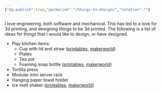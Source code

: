 ```yaml
---
{"dg-publish":true,"permalink":"/things-to-design/","noteIcon":""}
---
```


I love engineering, both software and mechanical. This has led to a love for 3d printing, and designing things to be 3d printed. The following is a list of ideas for things that I would like to design, or have designed.

- Play kitchen items:
	- Cup with lid and straw ([printables](https://www.printables.com/model/722704-stackable-play-cup-with-lid-and-straw), [makerworld](https://makerworld.com/en/models/139852))
	- Plates
	- Tea pot
	- Foaming soap bottle ([printables](https://www.printables.com/model/722719-mini-foaming-soap-bottle), [makerworld](https://makerworld.com/en/models/139866#profileId-152459))
- Tortilla press
- Modular mini server rack
- Hanging paper towel holder
- Ice melt shaker ([printables](https://www.printables.com/model/722295-ice-melt-shaker-giant-salt-shaker), [makerworld](https://makerworld.com/en/models/139387))